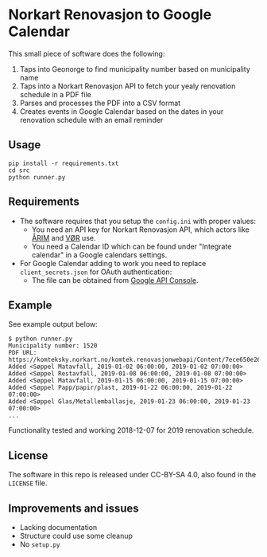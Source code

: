 # Norkart Renovasjon to Google Calendar

This small piece of software does the following:

1. Taps into Geonorge to find municipality number based on municipality name
2. Taps into a Norkart Renovasjon API to fetch your yealy renovation schedule in a PDF file
3. Parses and processes the PDF into a CSV format
4. Creates events in Google Calendar based on the dates in your renovation schedule with an email reminder

## Usage

    pip install -r requirements.txt
    cd src
    python runner.py

## Requirements

* The software requires that you setup the `config.ini` with proper values:
  * You need an API key for Norkart Renovasjon API, which actors like [ÅRIM](http://arim.no/din-renovasjon/n%C3%A5r-blir-avfallet-mitt-henta) and [VØR](http://www.vor.no/toemekalender.6137546-470570.html) use.
  * You need a Calendar ID which can be found under "Integrate calendar" in a Google calendars settings.
* For Google Calendar adding to work you need to replace `client_secrets.json` for OAuth authentication:
  * The file can be obtained from [Google API Console](https://console.developers.google.com/apis/credentials).

## Example

See example output below:

    $ python runner.py
    Municipality number: 1520
    PDF URL: https://komteksky.norkart.no/komtek.renovasjonwebapi/Content/7ece650e2665497f9bac50aa9efb1137/T%C3%B8mmekalender.pdf
    Added <Søppel Matavfall, 2019-01-02 06:00:00, 2019-01-02 07:00:00>
    Added <Søppel Restavfall, 2019-01-08 06:00:00, 2019-01-08 07:00:00>
    Added <Søppel Matavfall, 2019-01-15 06:00:00, 2019-01-15 07:00:00>
    Added <Søppel Papp/papir/plast, 2019-01-22 06:00:00, 2019-01-22 07:00:00>
    Added <Søppel Glas/Metallemballasje, 2019-01-23 06:00:00, 2019-01-23 07:00:00>
    ...

Functionality tested and working 2018-12-07 for 2019 renovation schedule.

## License

The software in this repo is released under CC-BY-SA 4.0, also found in the `LICENSE` file.

## Improvements and issues

* Lacking documentation
* Structure could use some cleanup
* No `setup.py`